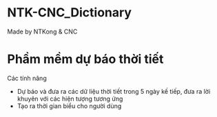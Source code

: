 # NTK-CNC_Dictionary
Made by NTKong &amp; CNC

# Phầm mềm dự báo thời tiết
Các tính năng
- Dự báo và đưa ra các dữ liệu thời tiết trong 5 ngày kế tiếp, đưa ra lời khuyên với các hiện tượng tương ứng
- Tạo ra thời gian biểu cho người dùng
